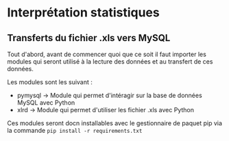 # Interprétation statistiques

## Transferts du fichier .xls vers MySQL

Tout d'abord, avant de commencer quoi que ce soit il faut importer les modules qui seront utilisé à la lecture des données et au transfert de ces données.

Les modules sont les suivant :
  - pymysql -> Module qui permet d'intéragir sur la base de données MySQL avec Python
  - xlrd -> Module qui permet d'utiliser les fichier .xls avec Python

Ces modules seront docn installables avec le gestionnaire de paquet pip via la commande `pip install -r requirements.txt` 
